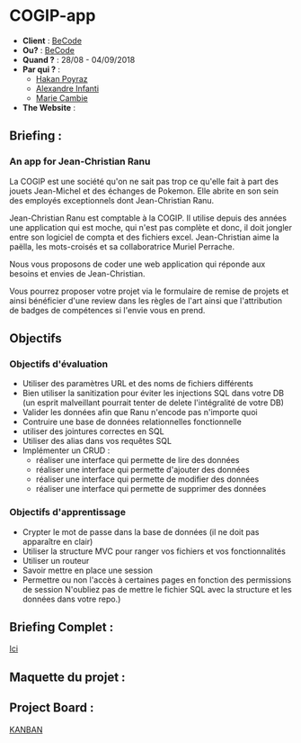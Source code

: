 # COGIP-app
- **Client** : [BeCode](https://becode.org/)
- **Ou?** : [BeCode](https://becode.org/)
- **Quand ?** :  28/08 - 04/09/2018
- **Par qui ?** : 
  - [Hakan Poyraz](https://github.com/Plouck) 
  - [Alexandre Infanti](https://github.com/Alex-Nfnt)  
  - [Marie Cambie](https://github.com/MCambie) 
- **The Website** : 

## Briefing : 
### An app for Jean-Christian Ranu
La COGIP est une société qu'on ne sait pas trop ce qu'elle fait à part des jouets Jean-Michel et des échanges de Pokemon. Elle abrite en son sein des employés exceptionnels dont Jean-Christian Ranu.

Jean-Christian Ranu est comptable à la COGIP. Il utilise depuis des années une application qui est moche, qui n'est pas complète et donc, il doit jongler entre son logiciel de compta et des fichiers excel. Jean-Christian aime la paëlla, les mots-croisés et sa collaboratrice Muriel Perrache.

Nous vous proposons de coder une web application qui réponde aux besoins et envies de Jean-Christian.

Vous pourrez proposer votre projet via le formulaire de remise de projets et ainsi bénéficier d'une review dans les règles de l'art ainsi que l'attribution de badges de compétences si l'envie vous en prend.       

## Objectifs 
### Objectifs d'évaluation
* Utiliser des paramètres URL et des noms de fichiers différents
* Bien utiliser la sanitization pour éviter les injections SQL dans votre DB (un esprit malveillant pourrait tenter de delete l'intégralité de votre DB)
* Valider les données afin que Ranu n'encode pas n'importe quoi
* Contruire une base de données relationnelles fonctionnelle
* utiliser des jointures correctes en SQL
* Utiliser des alias dans vos requêtes SQL
* Implémenter un CRUD :
   * réaliser une interface qui permette de lire des données
   * réaliser une interface qui permette d'ajouter des données
   * réaliser une interface qui permette de modifier des données
   * réaliser une interface qui permette de supprimer des données
### Objectifs d'apprentissage
* Crypter le mot de passe dans la base de données (il ne doit pas apparaître en clair)
* Utiliser la structure MVC pour ranger vos fichiers et vos fonctionnalités
* Utiliser un routeur
* Savoir mettre en place une session
* Permettre ou non l'accès à certaines pages en fonction des permissions de session
N'oubliez pas de mettre le fichier SQL avec la structure et les données dans votre repo.)

## Briefing Complet :  
[Ici](https://github.com/becodeorg/Johnson2/blob/master/projets/COGIPapp/readme.md#les-donn%C3%A9es-dont-jean-christian-a-besoin)

## Maquette du projet :

## Project Board : 
[KANBAN](https://github.com/Plouck/COGIP-app/projects)
